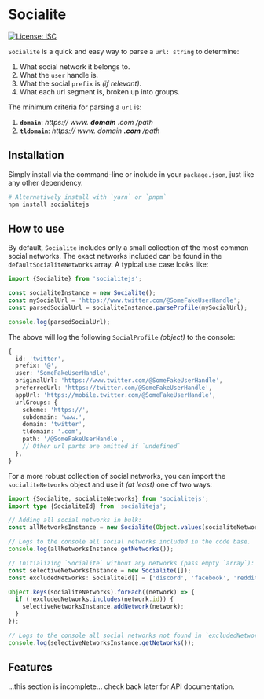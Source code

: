 # Socialite

[![License: ISC](https://img.shields.io/badge/License-ISC-blue.svg)](https://opensource.org/licenses/ISC)

`Socialite` is a quick and easy way to parse a `url: string` to determine:

1. What social network it belongs to.
2. What the `user` handle is.
3. What the social `prefix` is _(if relevant)_.
4. What each url segment is, broken up into groups.

The minimum criteria for parsing a `url` is:

1. **`domain`**: _https:// www. **domain** .com /path_
2. **`tldomain`**: _https:// www. domain **.com** /path_

## Installation

Simply install via the command-line or include in your `package.json`, just like any other dependency.

```sh
# Alternatively install with `yarn` or `pnpm`
npm install socialitejs
```

## How to use

By default, `Socialite` includes only a small collection of the most common social networks. The exact networks included can be found in the `defaultSocialiteNetworks` array. A typical use case looks like:

```ts
import {Socialite} from 'socialitejs';

const socialiteInstance = new Socialite();
const mySocialUrl = 'https://www.twitter.com/@SomeFakeUserHandle';
const parsedSocialUrl = socialiteInstance.parseProfile(mySocialUrl);

console.log(parsedSocialUrl);
```

The above will log the following `SocialProfile` _(object)_ to the console:

```ts
{
  id: 'twitter',
  prefix: '@',
  user: 'SomeFakeUserHandle',
  originalUrl: 'https://www.twitter.com/@SomeFakeUserHandle',
  preferredUrl: 'https://twitter.com/@SomeFakeUserHandle',
  appUrl: 'https://mobile.twitter.com/@SomeFakeUserHandle',
  urlGroups: {
    scheme: 'https://',
    subdomain: 'www.',
    domain: 'twitter',
    tldomain: '.com',
    path: '/@SomeFakeUserHandle',
    // Other url parts are omitted if `undefined`
  },
}
```

For a more robust collection of social networks, you can import the `socialiteNetworks` object and use it _(at least)_ one of two ways:

```ts
import {Socialite, socialiteNetworks} from 'socialitejs';
import type {SocialiteId} from 'socialitejs';

// Adding all social networks in bulk:
const allNetworksInstance = new Socialite(Object.values(socialiteNetworks));

// Logs to the console all social networks included in the code base.
console.log(allNetworksInstance.getNetworks());

// Initializing `Socialite` without any networks (pass empty `array`):
const selectiveNetworksInstance = new Socialite([]);
const excludedNetworks: SocialiteId[] = ['discord', 'facebook', 'reddit'];

Object.keys(socialiteNetworks).forEach((network) => {
  if (!excludedNetworks.includes(network.id)) {
    selectiveNetworksInstance.addNetwork(network);
  }
});

// Logs to the console all social networks not found in `excludedNetworks`.
console.log(selectiveNetworksInstance.getNetworks());
```

## Features

...this section is incomplete... check back later for API documentation.
